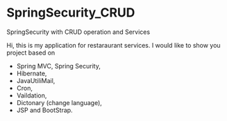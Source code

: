 # SpringSecurity_CRUD
SpringSecurity with CRUD operation and Services 

Hi, this is my application for restaraurant services.
I would like to show you project based on 
- Spring MVC, Spring Security,
- Hibernate, 
- JavaUtiliMail, 
- Cron,
- Vaildation, 
- Dictonary (change language),
- JSP and BootStrap.


